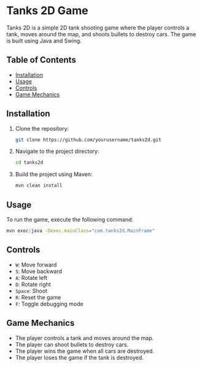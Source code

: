 # Tanks 2D Game

Tanks 2D is a simple 2D tank shooting game where the player controls a tank, moves around the map, and shoots bullets to destroy cars. The game is built using Java and Swing.

## Table of Contents

-   [Installation](#installation)
-   [Usage](#usage)
-   [Controls](#controls)
-   [Game Mechanics](#game-mechanics)

## Installation

1. Clone the repository:
    ```sh
    git clone https://github.com/yourusername/tanks2d.git
    ```
2. Navigate to the project directory:
    ```sh
    cd tanks2d
    ```
3. Build the project using Maven:
    ```sh
    mvn clean install
    ```

## Usage

To run the game, execute the following command:

```sh
mvn exec:java -Dexec.mainClass="com.tanks2d.MainFrame"
```

## Controls

-   `W`: Move forward
-   `S`: Move backward
-   `A`: Rotate left
-   `D`: Rotate right
-   `Space`: Shoot
-   `R`: Reset the game
-   `F`: Toggle debugging mode

## Game Mechanics

-   The player controls a tank and moves around the map.
-   The player can shoot bullets to destroy cars.
-   The player wins the game when all cars are destroyed.
-   The player loses the game if the tank is destroyed.
